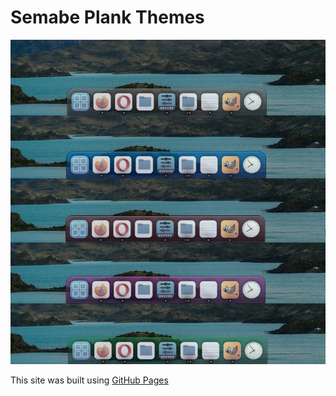 # Semabe Plank Themes
![Screenshot of a comment on a GitHub issue showing an image, added in the Markdown, of an Octocat smiling and raising a tentacle.](https://raw.githubusercontent.com/sewbej/Plank-Themes/refs/heads/main/plank.jpg)

This site was built using [GitHub Pages](https://pages.github.com/)
